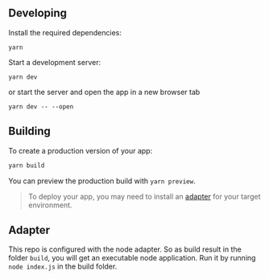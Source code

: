 ## Developing
Install the required dependencies:
```shell
yarn
```

Start a development server:

```shell
yarn dev
```
or start the server and open the app in a new browser tab
```shell
yarn dev -- --open
```

## Building

To create a production version of your app:

```bash
yarn build
```

You can preview the production build with `yarn preview`.

> To deploy your app, you may need to install an [adapter](https://kit.svelte.dev/docs/adapters) for your target environment.

## Adapter

This repo is configured with the node adapter. So as build result in the folder `build`, you will get an executable node application. Run it by running `node index.js` in the build folder.
